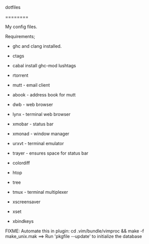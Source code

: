 dotfiles

========

My config files.

Requirements;
 * ghc and clang installed.
 * ctags
 * cabal install ghc-mod lushtags

 * rtorrent
 * mutt - email client
 * abook - address book for mutt
 * dwb - web browser
 * lynx - terminal web browser
 * xmobar - status bar
 * xmonad - window manager
 * urxvt - terminal emulator
 * trayer - ensures space for status bar
 * colordiff
 * htop
 * tree
 * tmux - terminal multiplexer
 * xscreensaver
 * xset
 * xbindkeys

 FIXME:
 Automate this in plugin: cd .vim/bundle/vimproc && make -f make_unix.mak
 ==> Run 'pkgfile --update' to initialize the database
